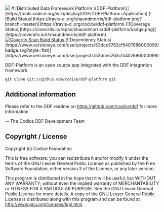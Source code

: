 <!--
/*
 * Copyright (c) Codice Foundation
 *
 * This is free software: you can redistribute it and/or modify it under the terms of the GNU Lesser General Public License as published by the Free Software Foundation, either
 * version 3 of the License, or any later version. 
 *
 * This program is distributed in the hope that it will be useful, but WITHOUT ANY WARRANTY; without even the implied warranty of MERCHANTABILITY or FITNESS FOR A PARTICULAR PURPOSE.
 * See the GNU Lesser General Public License for more details. A copy of the GNU Lesser General Public License is distributed along with this program and can be found at
 * <http://www.gnu.org/licenses/lgpl.html>.
 */
-->
<img src="https://tools.codice.org/wiki/download/attachments/3047458/ddf.jpg"/>
# [Distributed Data Framework Platform \(DDF-Platform\)](https://tools.codice.org/wiki/display/DDF/DDF+Platform+Application)
[![Build Status](https://travis-ci.org/shaundmorris/ddf-platform.png?branch=master)](https://travis-ci.org/codice/ddf-platform)
[![Coverage Status](https://coveralls.io/repos/shaundmorris/ddf-platform/badge.png)](https://coveralls.io/r/shaundmorris/ddf-platform)
<a href="https://scan.coverity.com/projects/2693">
  <img alt="Coverity Scan Build Status"
       src="https://scan.coverity.com/projects/2693/badge.svg"/>
</a>
[![Dependency Status](https://www.versioneye.com/user/projects/53dce5763cf5407686000099/badge.svg?style=flat)](https://www.versioneye.com/user/projects/53dce5763cf5407686000099)

DDF-Platform is an open source app integrated with the DDF integration framework. 

```
git clone git://github.com/codice/ddf-platform.git
```

## Additional information
Please refer to the DDF readme on https://github.com/codice/ddf for more information.

-- The Codice DDF Development Team

## Copyright / License
Copyright (c) Codice Foundation
 
This is free software: you can redistribute it and/or modify it under the terms of the GNU Lesser General Public License 
as published by the Free Software Foundation, either version 3 of the License, or any later version. 
 
This program is distributed in the hope that it will be useful, but WITHOUT ANY WARRANTY; without even the implied warranty of MERCHANTABILITY or FITNESS FOR A PARTICULAR PURPOSE.
See the GNU Lesser General Public License for more details. A copy of the GNU Lesser General Public License is distributed along with this program and can be found at
<http://www.gnu.org/licenses/lgpl.html>.
 
